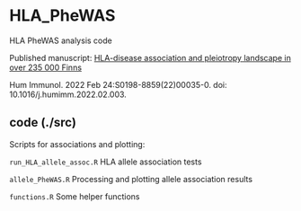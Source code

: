 # HLA_PheWAS
HLA PheWAS analysis code

Published manuscript: [HLA-disease association and pleiotropy landscape in over 235 000 Finns](https://doi.org/10.1016/j.humimm.2022.02.003)

Hum Immunol. 2022 Feb 24:S0198-8859(22)00035-0. doi: 10.1016/j.humimm.2022.02.003.


## code (./src)
Scripts for associations and plotting:

`run_HLA_allele_assoc.R` HLA allele association tests

`allele_PheWAS.R` Processing and plotting allele association results 

`functions.R` Some helper functions




